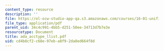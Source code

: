 ```yaml
---
content_type: resource
description: ''
file: https://ol-ocw-studio-app-qa.s3.amazonaws.com/courses/16-01-unified-engineering-i-ii-iii-iv-fall-2005-spring-2006/cd4b8cf2c68e97eba8f92da8ed664f8d_ada_acctype_llist.pdf
file_type: application/pdf
parent_uid: 34c4c991-4bb5-d251-50ee-34713d7b7e3e
resourcetype: Document
title: ada_acctype_llist.pdf
uid: cd4b8cf2-c68e-97eb-a8f9-2da8ed664f8d
---
```

